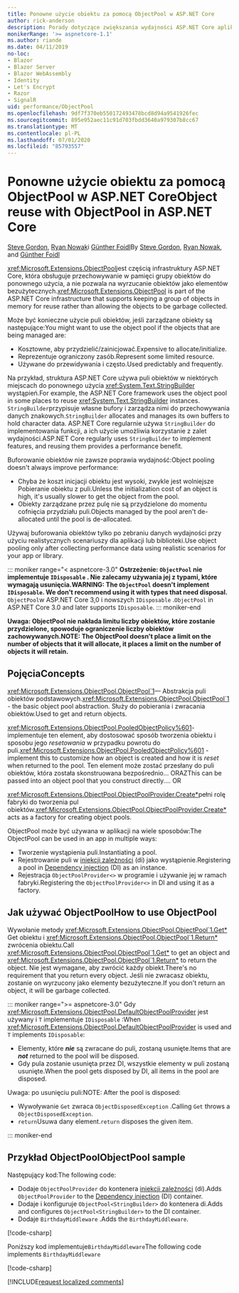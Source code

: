 ```yaml
---
title: Ponowne użycie obiektu za pomocą ObjectPool w ASP.NET Core
author: rick-anderson
description: Porady dotyczące zwiększania wydajności ASP.NET Core aplikacji przy użyciu programu ObjectPool.
monikerRange: '>= aspnetcore-1.1'
ms.author: riande
ms.date: 04/11/2019
no-loc:
- Blazor
- Blazor Server
- Blazor WebAssembly
- Identity
- Let's Encrypt
- Razor
- SignalR
uid: performance/ObjectPool
ms.openlocfilehash: 9df7f370eb550172493478bcd8d94a9541926fec
ms.sourcegitcommit: 895e952aec11c91d703fbdd3640a979307b8cc67
ms.translationtype: MT
ms.contentlocale: pl-PL
ms.lasthandoff: 07/01/2020
ms.locfileid: "85793557"
---
```

# <a name="object-reuse-with-objectpool-in-aspnet-core"></a><span data-ttu-id="451dd-103">Ponowne użycie obiektu za pomocą ObjectPool w ASP.NET Core</span><span class="sxs-lookup"><span data-stu-id="451dd-103">Object reuse with ObjectPool in ASP.NET Core</span></span>

<span data-ttu-id="451dd-104">[Steve Gordon](https://twitter.com/stevejgordon), [Ryan Nowak](https://github.com/rynowak)i [Günther Foidl](https://github.com/gfoidl)</span><span class="sxs-lookup"><span data-stu-id="451dd-104">By [Steve Gordon](https://twitter.com/stevejgordon), [Ryan Nowak](https://github.com/rynowak), and [Günther Foidl](https://github.com/gfoidl)</span></span>

<span data-ttu-id="451dd-105"><xref:Microsoft.Extensions.ObjectPool>jest częścią infrastruktury ASP.NET Core, która obsługuje przechowywanie w pamięci grupy obiektów do ponownego użycia, a nie pozwala na wyrzucanie obiektów jako elementów bezużytecznych.</span><span class="sxs-lookup"><span data-stu-id="451dd-105"><xref:Microsoft.Extensions.ObjectPool> is part of the ASP.NET Core infrastructure that supports keeping a group of objects in memory for reuse rather than allowing the objects to be garbage collected.</span></span>

<span data-ttu-id="451dd-106">Może być konieczne użycie puli obiektów, jeśli zarządzane obiekty są następujące:</span><span class="sxs-lookup"><span data-stu-id="451dd-106">You might want to use the object pool if the objects that are being managed are:</span></span>

- <span data-ttu-id="451dd-107">Kosztowne, aby przydzielić/zainicjować.</span><span class="sxs-lookup"><span data-stu-id="451dd-107">Expensive to allocate/initialize.</span></span>
- <span data-ttu-id="451dd-108">Reprezentuje ograniczony zasób.</span><span class="sxs-lookup"><span data-stu-id="451dd-108">Represent some limited resource.</span></span>
- <span data-ttu-id="451dd-109">Używane do przewidywania i często.</span><span class="sxs-lookup"><span data-stu-id="451dd-109">Used predictably and frequently.</span></span>

<span data-ttu-id="451dd-110">Na przykład, struktura ASP.NET Core używa puli obiektów w niektórych miejscach do ponownego użycia <xref:System.Text.StringBuilder> wystąpień.</span><span class="sxs-lookup"><span data-stu-id="451dd-110">For example, the ASP.NET Core framework uses the object pool in some places to reuse <xref:System.Text.StringBuilder> instances.</span></span> <span data-ttu-id="451dd-111">`StringBuilder`przypisuje własne bufory i zarządza nimi do przechowywania danych znakowych.</span><span class="sxs-lookup"><span data-stu-id="451dd-111">`StringBuilder` allocates and manages its own buffers to hold character data.</span></span> <span data-ttu-id="451dd-112">ASP.NET Core regularnie używa `StringBuilder` do implementowania funkcji, a ich użycie umożliwia korzystanie z zalet wydajności.</span><span class="sxs-lookup"><span data-stu-id="451dd-112">ASP.NET Core regularly uses `StringBuilder` to implement features, and reusing them provides a performance benefit.</span></span>

<span data-ttu-id="451dd-113">Buforowanie obiektów nie zawsze poprawia wydajność:</span><span class="sxs-lookup"><span data-stu-id="451dd-113">Object pooling doesn't always improve performance:</span></span>

- <span data-ttu-id="451dd-114">Chyba że koszt inicjacji obiektu jest wysoki, zwykle jest wolniejsze Pobieranie obiektu z puli.</span><span class="sxs-lookup"><span data-stu-id="451dd-114">Unless the initialization cost of an object is high, it's usually slower to get the object from the pool.</span></span>
- <span data-ttu-id="451dd-115">Obiekty zarządzane przez pulę nie są przydzielone do momentu cofnięcia przydziału puli.</span><span class="sxs-lookup"><span data-stu-id="451dd-115">Objects managed by the pool aren't de-allocated until the pool is de-allocated.</span></span>

<span data-ttu-id="451dd-116">Używaj buforowania obiektów tylko po zebraniu danych wydajności przy użyciu realistycznych scenariuszy dla aplikacji lub biblioteki.</span><span class="sxs-lookup"><span data-stu-id="451dd-116">Use object pooling only after collecting performance data using realistic scenarios for your app or library.</span></span>

::: moniker range="< aspnetcore-3.0"
<span data-ttu-id="451dd-117">**Ostrzeżenie: `ObjectPool` nie implementuje `IDisposable` . Nie zalecamy używania jej z typami, które wymagają usunięcia.**</span><span class="sxs-lookup"><span data-stu-id="451dd-117">**WARNING: The `ObjectPool` doesn't implement `IDisposable`. We don't recommend using it with types that need disposal.**</span></span> <span data-ttu-id="451dd-118">`ObjectPool`w ASP.NET Core 3,0 i nowszych `IDisposable` .</span><span class="sxs-lookup"><span data-stu-id="451dd-118">`ObjectPool` in ASP.NET Core 3.0 and later supports `IDisposable`.</span></span>
::: moniker-end

<span data-ttu-id="451dd-119">**Uwaga: ObjectPool nie nakłada limitu liczby obiektów, które zostanie przydzielone, spowoduje ograniczenie liczby obiektów zachowywanych.**</span><span class="sxs-lookup"><span data-stu-id="451dd-119">**NOTE: The ObjectPool doesn't place a limit on the number of objects that it will allocate, it places a limit on the number of objects it will retain.**</span></span>

## <a name="concepts"></a><span data-ttu-id="451dd-120">Pojęcia</span><span class="sxs-lookup"><span data-stu-id="451dd-120">Concepts</span></span>

<span data-ttu-id="451dd-121"><xref:Microsoft.Extensions.ObjectPool.ObjectPool`1>— Abstrakcja puli obiektów podstawowych.</span><span class="sxs-lookup"><span data-stu-id="451dd-121"><xref:Microsoft.Extensions.ObjectPool.ObjectPool`1> - the basic object pool abstraction.</span></span> <span data-ttu-id="451dd-122">Służy do pobierania i zwracania obiektów.</span><span class="sxs-lookup"><span data-stu-id="451dd-122">Used to get and return objects.</span></span>

<span data-ttu-id="451dd-123"><xref:Microsoft.Extensions.ObjectPool.PooledObjectPolicy%601>-implementuje ten element, aby dostosować sposób tworzenia obiektu i sposobu jego *resetowania* w przypadku powrotu do puli.</span><span class="sxs-lookup"><span data-stu-id="451dd-123"><xref:Microsoft.Extensions.ObjectPool.PooledObjectPolicy%601> - implement this to customize how an object is created and how it is *reset* when returned to the pool.</span></span> <span data-ttu-id="451dd-124">Ten element może zostać przesłany do puli obiektów, która została skonstruowana bezpośrednio... ORAZ</span><span class="sxs-lookup"><span data-stu-id="451dd-124">This can be passed into an object pool that you construct directly.... OR</span></span>

<span data-ttu-id="451dd-125"><xref:Microsoft.Extensions.ObjectPool.ObjectPoolProvider.Create*>pełni rolę fabryki do tworzenia pul obiektów.</span><span class="sxs-lookup"><span data-stu-id="451dd-125"><xref:Microsoft.Extensions.ObjectPool.ObjectPoolProvider.Create*> acts as a factory for creating object pools.</span></span>
<!-- REview, there is no ObjectPoolProvider<T> -->

<span data-ttu-id="451dd-126">ObjectPool może być używana w aplikacji na wiele sposobów:</span><span class="sxs-lookup"><span data-stu-id="451dd-126">The ObjectPool can be used in an app in multiple ways:</span></span>

* <span data-ttu-id="451dd-127">Tworzenie wystąpienia puli.</span><span class="sxs-lookup"><span data-stu-id="451dd-127">Instantiating a pool.</span></span>
* <span data-ttu-id="451dd-128">Rejestrowanie puli w [iniekcji zależności](xref:fundamentals/dependency-injection) (di) jako wystąpienie.</span><span class="sxs-lookup"><span data-stu-id="451dd-128">Registering a pool in [Dependency injection](xref:fundamentals/dependency-injection) (DI) as an instance.</span></span>
* <span data-ttu-id="451dd-129">Rejestracja `ObjectPoolProvider<>` w programie i używanie jej w ramach fabryki.</span><span class="sxs-lookup"><span data-stu-id="451dd-129">Registering the `ObjectPoolProvider<>` in DI and using it as a factory.</span></span>

## <a name="how-to-use-objectpool"></a><span data-ttu-id="451dd-130">Jak używać ObjectPool</span><span class="sxs-lookup"><span data-stu-id="451dd-130">How to use ObjectPool</span></span>

<span data-ttu-id="451dd-131">Wywołanie metody <xref:Microsoft.Extensions.ObjectPool.ObjectPool`1.Get*> Get obiektu i <xref:Microsoft.Extensions.ObjectPool.ObjectPool`1.Return*> zwrócenia obiektu.</span><span class="sxs-lookup"><span data-stu-id="451dd-131">Call <xref:Microsoft.Extensions.ObjectPool.ObjectPool`1.Get*> to get an object and <xref:Microsoft.Extensions.ObjectPool.ObjectPool`1.Return*> to return the object.</span></span>  <span data-ttu-id="451dd-132">Nie jest wymagane, aby zwrócić każdy obiekt.</span><span class="sxs-lookup"><span data-stu-id="451dd-132">There's no requirement that you return every object.</span></span> <span data-ttu-id="451dd-133">Jeśli nie zwracasz obiektu, zostanie on wyrzucony jako elementy bezużyteczne.</span><span class="sxs-lookup"><span data-stu-id="451dd-133">If you don't return an object, it will be garbage collected.</span></span>

::: moniker range=">= aspnetcore-3.0"
<span data-ttu-id="451dd-134">Gdy <xref:Microsoft.Extensions.ObjectPool.DefaultObjectPoolProvider> jest używany i `T` implementuje `IDisposable` :</span><span class="sxs-lookup"><span data-stu-id="451dd-134">When <xref:Microsoft.Extensions.ObjectPool.DefaultObjectPoolProvider> is used and `T` implements `IDisposable`:</span></span>

* <span data-ttu-id="451dd-135">Elementy, które ***nie*** są zwracane do puli, zostaną usunięte.</span><span class="sxs-lookup"><span data-stu-id="451dd-135">Items that are ***not*** returned to the pool will be disposed.</span></span>
* <span data-ttu-id="451dd-136">Gdy pula zostanie usunięta przez DI, wszystkie elementy w puli zostaną usunięte.</span><span class="sxs-lookup"><span data-stu-id="451dd-136">When the pool gets disposed by DI, all items in the pool are disposed.</span></span>

<span data-ttu-id="451dd-137">Uwaga: po usunięciu puli:</span><span class="sxs-lookup"><span data-stu-id="451dd-137">NOTE: After the pool is disposed:</span></span>

* <span data-ttu-id="451dd-138">Wywoływanie `Get` zwraca `ObjectDisposedException` .</span><span class="sxs-lookup"><span data-stu-id="451dd-138">Calling `Get` throws a `ObjectDisposedException`.</span></span>
* <span data-ttu-id="451dd-139">`return`Usuwa dany element.</span><span class="sxs-lookup"><span data-stu-id="451dd-139">`return` disposes the given item.</span></span>

::: moniker-end

## <a name="objectpool-sample"></a><span data-ttu-id="451dd-140">Przykład ObjectPool</span><span class="sxs-lookup"><span data-stu-id="451dd-140">ObjectPool sample</span></span>

<span data-ttu-id="451dd-141">Następujący kod:</span><span class="sxs-lookup"><span data-stu-id="451dd-141">The following code:</span></span>

* <span data-ttu-id="451dd-142">Dodaje `ObjectPoolProvider` do kontenera [iniekcji zależności](xref:fundamentals/dependency-injection) (di).</span><span class="sxs-lookup"><span data-stu-id="451dd-142">Adds `ObjectPoolProvider` to the [Dependency injection](xref:fundamentals/dependency-injection) (DI) container.</span></span>
* <span data-ttu-id="451dd-143">Dodaje i konfiguruje `ObjectPool<StringBuilder>` do kontenera di.</span><span class="sxs-lookup"><span data-stu-id="451dd-143">Adds and configures `ObjectPool<StringBuilder>` to the DI container.</span></span>
* <span data-ttu-id="451dd-144">Dodaje `BirthdayMiddleware` .</span><span class="sxs-lookup"><span data-stu-id="451dd-144">Adds the `BirthdayMiddleware`.</span></span>

[!code-csharp[](ObjectPool/ObjectPoolSample/Startup.cs?name=snippet)]

<span data-ttu-id="451dd-145">Poniższy kod implementuje`BirthdayMiddleware`</span><span class="sxs-lookup"><span data-stu-id="451dd-145">The following code implements `BirthdayMiddleware`</span></span>

[!code-csharp[](ObjectPool/ObjectPoolSample/BirthdayMiddleware.cs?name=snippet)]

[!INCLUDE[request localized comments](~/includes/code-comments-loc.md)]
